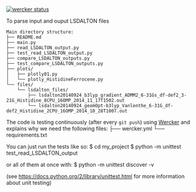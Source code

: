 [![wercker status](https://app.wercker.com/status/723dc9ae58f0940dcdab0d2379126fa9/m "wercker status")](https://app.wercker.com/project/bykey/723dc9ae58f0940dcdab0d2379126fa9)

To parse input and ouput LSDALTON files 


```
Main directory structure:
├── README.md
├── main.py
├── read_LSDALTON_output.py
├── test_read_LSDALTON_output.py
├── compare_LSDALTON_outputs.py
├── test_compare_LSDALTON_outputs.py
├── plots/
│   ├── plotly01.py
│   └── plotly_HistidineFerrocene.py
└── files/
    └── lsdalton_files/
        ├── lsdalton20140924_b3lyp_gradient_ADMM2_6-31Gs_df-def2_3-21G_Histidine_8CPU_16OMP_2014_11_17T1502.out
        └── lsdalton20140924_geomOpt-b3lyp_Vanlenthe_6-31G_df-def2_Histidine_2CPU_16OMP_2014_10_28T1007.out
```

The code is testing continuously (after every `git push`) using [Wercker](http://wercker.com/) and explains why we need the following files:
├── wercker.yml
└── requirements.txt

You can just run the tests like so:
$ cd my_project
$ python -m unittest test_read_LSDALTON_output

or all of them at once with:
$ python -m unittest discover -v

(see https://docs.python.org/2/library/unittest.html for more information about unit testing)